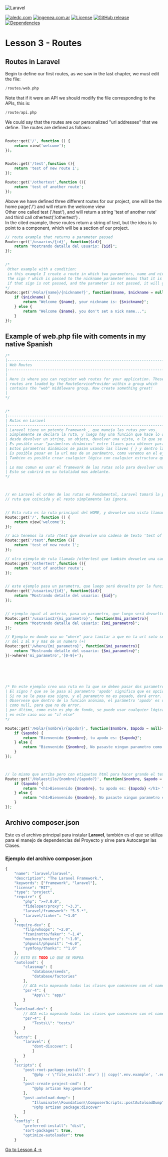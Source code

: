 ![Laravel](https://raw.githubusercontent.com/aledc7/Laravel/master/pirullo.png "Aledc.com")

[![aledc.com](https://github.com/aledc7/Scrum-Certification/blob/master/recursos/aledc.com.svg)](https://aledc.com)
[![ingenea.com.ar](https://github.com/aledc7/Scrum-Certification/blob/master/recursos/ingenea.svg)](http://ingenea.com.ar)
[![License](https://github.com/aledc7/Scrum-Certification/blob/master/recursos/mit-license.svg)](https://aledc.com)
[![GitHub release](https://github.com/aledc7/Scrum-Certification/blob/master/recursos/release.svg)](https://aledc.com)
[![Dependencies](https://github.com/aledc7/Scrum-Certification/blob/master/recursos/dependencias-none.svg)](https://aledc.com)
# Lesson 3 - Routes
## Routes in Laravel

Begin to define our first routes, as we saw in the last chapter, we must edit the file:
```php
/routes/web.php      
```
Note that if it were an API we should modify the file corresponding to the APIs, this is:
```php
/route/api.php  
```
We could say that the routes are our  personalized "url addresses" that we define. The routes are defined as follows:    

```php

Route::get('/', function () {
    return view('welcome');
});


Route::get('/test',function (){
    return 'test of new route 1';
});

Route::get('/othertest',function (){
    return 'test of another route';
});

```

Above we have defined three different routes for our project, one will be the home page('/') and will return the welcome view     
Other one called test ('/test'), and will return a string 'test of another rute'
and third call othertest('/othertest') .  
In the cited example, these routes return a string of text, but the idea is to point to a component, which will be a section of our project.



```php
// route example that returns a parameter passed
Route::get('/usuarios/{id}', function($id){
    return "Mostrando detalle del usuario: {$id}";
});


/* 
 Other example with a condition:
 in this example I create a route in which two parameters, name and nickname must be passed
 The sign ? which is passed to the nickname parameter means that it is optional,   
 if that sign is not passed, and the parameter is not passed, it will give an error.   
*/
Route::get('/Hola/{name}/{nickname?}', function($name, $nickname = null){
    if ($nickname) {
        return "Welcome {$name}, your nickname is: {$nickname}";
    } else {
        return "Welcome {$name}, you don't set a nick name...";
    }
});
```



## Example of web.php file with coments in my native Spanish
```php
/*
|--------------------------------------------------------------------------
| Web Routes
|--------------------------------------------------------------------------
|
| Here is where you can register web routes for your application. These
| routes are loaded by the RouteServiceProvider within a group which
| contains the "web" middleware group. Now create something great!
|
*/


/*
|--------------------------------------------------------------------------
| Rutas en Laravel
|--------------------------------------------------------------------------
| Laravel tiene un potente Framework , que maneja las rutas por vos.
| Simplemente se declara la ruta, y luego hay una función que hace lo que necesites
| desde devolver un string, un objeto, devolver una vista, o lo que se necesite.
| Es posible usar "parámetros dinámicos" entre llaves para obtener parámetros en la url, que luego usará la funcion de cada ruta.
| Estos parametros dinámicos se pasan usando las llaves { } y dentro la palabra o id que quieras poner.
| Es posible pasar en la url mas de un parámetro, como veremos en el ejemplo siguiente.
| Tambien es posible crear cualquier lógica con cualquier estructura que maneje php como ser if, else, etc.
|  
| Lo mas comun es usar el framework de las rutas solo para devolver una View, usando un return.
| Esto se cubrirá en su totalidad mas adelante.
*/



// en Laravel el orden de las rutas es Fundamental, Laravel tomará la primer
// ruta que coincida y el resto simplemente las ignora.


// Esta ruta es la ruta principal del HOME, y devuelve una vista llamada welcome
Route::get('/', function () {
    return view('welcome');
});

// aca tenemos la ruta /test que devuelve una cadena de texto 'test of new route 1'
Route::get('/test',function (){
    return 'test of new route 1';
});

// otro ejemplo de ruta llamada /othertest que también devuelve una cadena te texto.
Route::get('/othertest',function (){
    return 'test of another route';
});


// este ejemplo pasa un parametro, que luego será devuelto por la funcion anonima.
Route::get('/usuarios/{id}', function($id){
    return "Mostrando detalle del usuario: {$id}";
});


// ejemplo igual al anterio, pasa un parametro, que luego será devuelto por la funcion anonima.
Route::get('/usuarios2/{mi_parametro}', function($mi_parametro){
    return "Mostrando detalle del usuario: {$mi_parametro}";
});

// Ejemplo en donde uso un "where" para limitar a que en la url solo se puedan poner numeros
// del 1 al 9 y mas de un numero (+)
Route::get('/where/{mi_parametro}', function($mi_parametro){
    return "Mostrando detalle del usuario: {$mi_parametro}";
})->where('mi_parametro','[0-9]+');






/* En este ejemplo creo una ruta en la que se deben pasar dos parametros.  
| El signo ? que se le pasa al parametro 'apodo' significa que es opcional.   
| Si no se le pasa ese signo, y el parametro no es pasado, dará error.
| Observese que dentro de la función anónima, el parámetro 'apodo' es definido 
| como null, para que no de error.
| por último, como esto es php de fondo, se puede usar cualquier lógica que queramos
| en este caso uso un "if else"  
*/ 

Route::get('/Hola/{nombre}/{apodo?}', function($nombre, $apodo = null){
    if ($apodo) {
        return "Bienvenido {$nombre}, tu apodo es: {$apodo}";
    } else {
        return "Bienvenido {$nombre}, No pasaste ningun parametro como apodo";
    }
});



// lo mismo que arriba pero con etiquetas html para hacer grande el texto y darle estilo.
Route::get('/Holaestilo/{nombre}/{apodo?}', function($nombre, $apodo = null){
    if ($apodo) {
        return "<h1>Bienvenido {$nombre}, tu apodo es: {$apodo} </h1> ";
    } else {
        return "<h1>Bienvenido {$nombre}, No pasaste ningun parametro como apodo</h1>";
    }
});
```

## Archivo composer.json

Este es el archivo principal para instalar __Laravel__, también es el que se utiliza para el manejo de dependencias del Proyecto y sirve para Autocargar las Clases.

### Ejemplo del archivo composer.json
```php
{
    "name": "laravel/laravel",
    "description": "The Laravel Framework.",
    "keywords": ["framework", "laravel"],
    "license": "MIT",
    "type": "project",
    "require": {
        "php": ">=7.0.0",
        "fideloper/proxy": "~3.3",
        "laravel/framework": "5.5.*",
        "laravel/tinker": "~1.0"
    },
    "require-dev": {
        "filp/whoops": "~2.0",
        "fzaninotto/faker": "~1.4",
        "mockery/mockery": "~1.0",
        "phpunit/phpunit": "~6.0",
        "symfony/thanks": "^1.0"
    },
    // ESTO ES TODO LO QUE SE MAPEA
    "autoload": {
        "classmap": [
            "database/seeds",
            "database/factories"
        ],
        // ACA esta mapeando todas las clases que comiencen con el namespace App, a la carpeta app
        "psr-4": {
            "App\\": "app/"
        }
    },
    "autoload-dev": {
        // ACA esta mapeando todas las clases que comiencen con el namespace Test, a la carpeta test
        "psr-4": {
            "Tests\\": "tests/"
        }
    },
    "extra": {
        "laravel": {
            "dont-discover": [
            ]
        }
    },
    "scripts": {
        "post-root-package-install": [
            "@php -r \"file_exists('.env') || copy('.env.example', '.env');\""
        ],
        "post-create-project-cmd": [
            "@php artisan key:generate"
        ],
        "post-autoload-dump": [
            "Illuminate\\Foundation\\ComposerScripts::postAutoloadDump",
            "@php artisan package:discover"
        ]
    },
    "config": {
        "preferred-install": "dist",
        "sort-packages": true,
        "optimize-autoloader": true
    }
```
    
[Go to Lesson 4 ->](https://github.com/aledc7/Laravel/blob/master/lesson_4_Tests.md)


